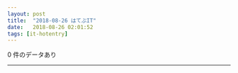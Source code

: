 ```yaml
---
layout: post
title:  "2018-08-26 はてぶIT"
date:   2018-08-26 02:01:52
tags: [it-hotentry]
---
```

0 件のデータあり

<hr>
